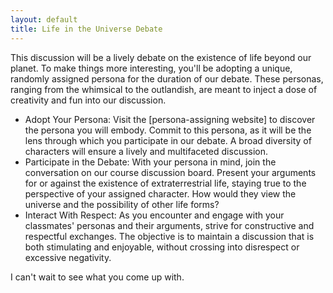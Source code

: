 ```yaml
---
layout: default
title: Life in the Universe Debate
---
```


This discussion will be a lively debate on the existence of life beyond our planet. To make things more interesting, you'll be adopting a unique, randomly assigned persona for the duration of our debate. These personas, ranging from the whimsical to the outlandish, are meant to inject a dose of creativity and fun into our discussion.

- Adopt Your Persona: Visit the [persona-assigning website] to discover the persona you will embody. Commit to this persona, as it will be the lens through which you participate in our debate. A broad diversity of characters will ensure a lively and multifaceted discussion.
- Participate in the Debate: With your persona in mind, join the conversation on our course discussion board. Present your arguments for or against the existence of extraterrestrial life, staying true to the perspective of your assigned character. How would they view the universe and the possibility of other life forms?
- Interact With Respect: As you encounter and engage with your classmates' personas and their arguments, strive for constructive and respectful exchanges. The objective is to maintain a discussion that is both stimulating and enjoyable, without crossing into disrespect or excessive negativity.

I can't wait to see what you come up with. 
